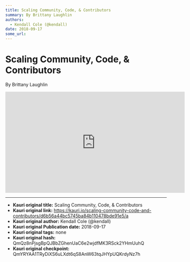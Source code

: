 ```yaml
---
title: Scaling Community, Code, & Contributors
summary: By Brittany Laughlin
authors:
  - Kendall Cole (@kendall)
date: 2018-09-17
some_url: 
---
```


# Scaling Community, Code, & Contributors


By Brittany Laughlin

<div align="center"><iframe width="560" height="315" src="https://drive.google.com/file/d/1xaXs9Vj3jkoolS28hSmg8zhh1eCTTYcX/preview" frameborder="0" allow="encrypted-media" allowfullscreen></iframe></div>


---

- **Kauri original title:** Scaling Community, Code, & Contributors
- **Kauri original link:** https://kauri.io/scaling-community-code-and-contributors/d6b56a44bc5745ba84b110478bde91e5/a
- **Kauri original author:** Kendall Cole (@kendall)
- **Kauri original Publication date:** 2018-09-17
- **Kauri original tags:** none
- **Kauri original hash:** QmQz8nPjsgBpQJBbZGhenUaC6e2wjdfMK3RSck2YHmUuhQ
- **Kauri original checkpoint:** QmYRYAA1TRyDiXS6uLXdt6qS8AnW63tqJHYpUQKrdyNz7h



